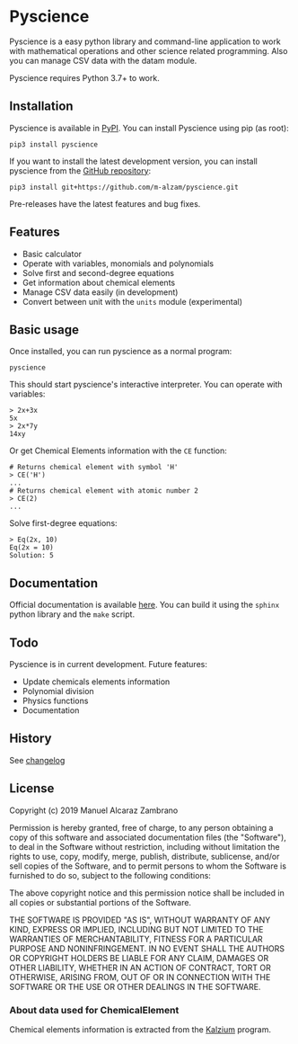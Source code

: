 # Pyscience

Pyscience is a easy python library and command-line application to work with
mathematical operations and other science related programming. Also you can
manage CSV data with the datam module.

Pyscience requires Python 3.7+ to work.

## Installation
Pyscience is available in [PyPI](https://pypi.org/project/pyscience/).
You can install Pyscience using pip (as root):

    pip3 install pyscience

If you want to install the latest development version, you can install pyscience
from the [GitHub repository](https://github.com/m-alzam/pyscience):

    pip3 install git+https://github.com/m-alzam/pyscience.git

Pre-releases have the latest features and bug fixes.

## Features
- Basic calculator
- Operate with variables, monomials and polynomials
- Solve first and second-degree equations
- Get information about chemical elements
- Manage CSV data easily (in development)
- Convert between unit with the ``units`` module (experimental)

## Basic usage
Once installed, you can run pyscience as a normal program:

    pyscience

This should start pyscience's interactive interpreter. You can operate with
variables:

    > 2x+3x
    5x
    > 2x*7y
    14xy

Or get Chemical Elements information with the ``CE`` function:

    # Returns chemical element with symbol 'H'
    > CE('H')
    ...
    # Returns chemical element with atomic number 2
    > CE(2)
    ...

Solve first-degree equations:

    > Eq(2x, 10)
    Eq(2x = 10)
    Solution: 5

## Documentation
Official documentation is available [here](https://github.com/m-alzam/pyscience/blob/v0.6/doc/source/index.rst).
You can build it using the ``sphinx`` python library and the ``make`` script.

## Todo
Pyscience is in current development. Future features:

* Update chemicals elements information
* Polynomial division
* Physics functions
* Documentation

## History
See [changelog](https://github.com/m-alzam/pyscience/blob/v0.6/doc/source/changelog.rst)

## License
Copyright (c) 2019 Manuel Alcaraz Zambrano

Permission is hereby granted, free of charge, to any person obtaining a copy
of this software and associated documentation files (the "Software"), to deal
in the Software without restriction, including without limitation the rights
to use, copy, modify, merge, publish, distribute, sublicense, and/or sell
copies of the Software, and to permit persons to whom the Software is
furnished to do so, subject to the following conditions:

The above copyright notice and this permission notice shall be included in all
copies or substantial portions of the Software.

THE SOFTWARE IS PROVIDED "AS IS", WITHOUT WARRANTY OF ANY KIND, EXPRESS OR
IMPLIED, INCLUDING BUT NOT LIMITED TO THE WARRANTIES OF MERCHANTABILITY,
FITNESS FOR A PARTICULAR PURPOSE AND NONINFRINGEMENT. IN NO EVENT SHALL THE
AUTHORS OR COPYRIGHT HOLDERS BE LIABLE FOR ANY CLAIM, DAMAGES OR OTHER
LIABILITY, WHETHER IN AN ACTION OF CONTRACT, TORT OR OTHERWISE, ARISING FROM,
OUT OF OR IN CONNECTION WITH THE SOFTWARE OR THE USE OR OTHER DEALINGS IN THE
SOFTWARE.

### About data used for ChemicalElement
Chemical elements information is extracted from the
[Kalzium](https://kde.org/applications/education/kalzium/) program.
